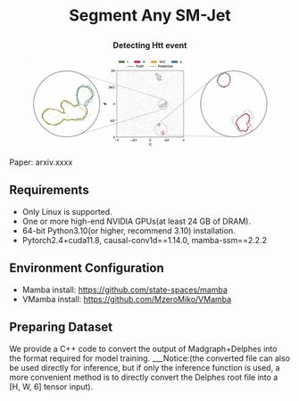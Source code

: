 # __<p align=center>Segment Any SM-Jet</p>__

__<p align=center>Detecting Htt event</p>__
<div align=center>
   <figure>
      <img src="./result/jet.png" alt="htt"/>
   </figure>
</div>

Paper: arxiv.xxxx 

## Requirements
* Only Linux is supported.
* One or more high-end NVIDIA GPUs(at least 24 GB of DRAM).
* 64-bit Python3.10(or higher, recommend 3.10) installation.
* Pytorch2.4+cuda11.8, causal-conv1d==1.14.0, mamba-ssm==2.2.2

## Environment Configuration
* Mamba install: https://github.com/state-spaces/mamba
* VMamba install: https://github.com/MzeroMiko/VMamba

## Preparing Dataset
We provide a C++ code to convert the output of Madgraph+Delphes into the format required for model training.
___Notice:(the converted file can also be used directly for inference, but if only the inference function is used, a more convenient method is to directly convert the Delphes root file into a [H, W, 6] tensor input).
